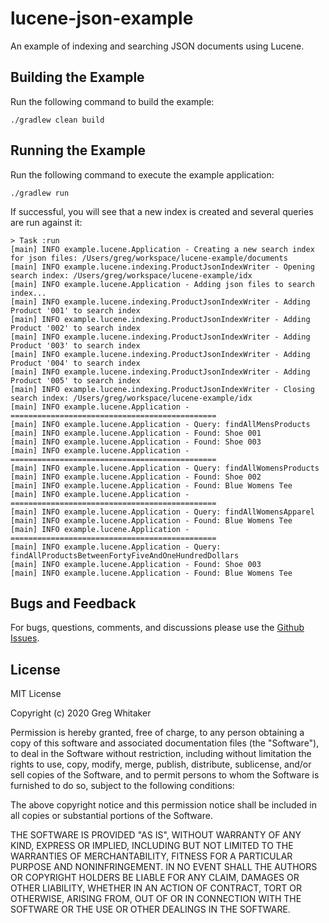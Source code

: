 # lucene-json-example
An example of indexing and searching JSON documents using Lucene.

## Building the Example
Run the following command to build the example:

    ./gradlew clean build
    
## Running the Example
Run the following command to execute the example application:

    ./gradlew run
    
If successful, you will see that a new index is created and several queries are run against it:

    > Task :run
    [main] INFO example.lucene.Application - Creating a new search index for json files: /Users/greg/workspace/lucene-example/documents
    [main] INFO example.lucene.indexing.ProductJsonIndexWriter - Opening search index: /Users/greg/workspace/lucene-example/idx
    [main] INFO example.lucene.Application - Adding json files to search index...
    [main] INFO example.lucene.indexing.ProductJsonIndexWriter - Adding Product '001' to search index
    [main] INFO example.lucene.indexing.ProductJsonIndexWriter - Adding Product '002' to search index
    [main] INFO example.lucene.indexing.ProductJsonIndexWriter - Adding Product '003' to search index
    [main] INFO example.lucene.indexing.ProductJsonIndexWriter - Adding Product '004' to search index
    [main] INFO example.lucene.indexing.ProductJsonIndexWriter - Adding Product '005' to search index
    [main] INFO example.lucene.indexing.ProductJsonIndexWriter - Closing search index: /Users/greg/workspace/lucene-example/idx
    [main] INFO example.lucene.Application - ==============================================
    [main] INFO example.lucene.Application - Query: findAllMensProducts
    [main] INFO example.lucene.Application - Found: Shoe 001
    [main] INFO example.lucene.Application - Found: Shoe 003
    [main] INFO example.lucene.Application - ==============================================
    [main] INFO example.lucene.Application - Query: findAllWomensProducts
    [main] INFO example.lucene.Application - Found: Shoe 002
    [main] INFO example.lucene.Application - Found: Blue Womens Tee
    [main] INFO example.lucene.Application - ==============================================
    [main] INFO example.lucene.Application - Query: findAllWomensApparel
    [main] INFO example.lucene.Application - Found: Blue Womens Tee
    [main] INFO example.lucene.Application - ==============================================
    [main] INFO example.lucene.Application - Query: findAllProductsBetweenFortyFiveAndOneHundredDollars
    [main] INFO example.lucene.Application - Found: Shoe 003
    [main] INFO example.lucene.Application - Found: Blue Womens Tee

## Bugs and Feedback
For bugs, questions, comments, and discussions please use the [Github Issues](https://github.com/gregwhitaker/lucene-json-example/issues).

## License
MIT License

Copyright (c) 2020 Greg Whitaker

Permission is hereby granted, free of charge, to any person obtaining a copy
of this software and associated documentation files (the "Software"), to deal
in the Software without restriction, including without limitation the rights
to use, copy, modify, merge, publish, distribute, sublicense, and/or sell
copies of the Software, and to permit persons to whom the Software is
furnished to do so, subject to the following conditions:

The above copyright notice and this permission notice shall be included in all
copies or substantial portions of the Software.

THE SOFTWARE IS PROVIDED "AS IS", WITHOUT WARRANTY OF ANY KIND, EXPRESS OR
IMPLIED, INCLUDING BUT NOT LIMITED TO THE WARRANTIES OF MERCHANTABILITY,
FITNESS FOR A PARTICULAR PURPOSE AND NONINFRINGEMENT. IN NO EVENT SHALL THE
AUTHORS OR COPYRIGHT HOLDERS BE LIABLE FOR ANY CLAIM, DAMAGES OR OTHER
LIABILITY, WHETHER IN AN ACTION OF CONTRACT, TORT OR OTHERWISE, ARISING FROM,
OUT OF OR IN CONNECTION WITH THE SOFTWARE OR THE USE OR OTHER DEALINGS IN THE
SOFTWARE.